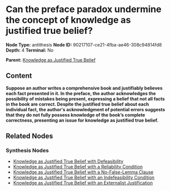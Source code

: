 # Can the preface paradox undermine the concept of knowledge as justified true belief?

**Node Type:** antithesis
**Node ID:** 90217107-ce21-4fba-ae46-308c94814fd8
**Depth:** 4
**Terminal:** No

**Parent:** [Knowledge as Justified True Belief](knowledge-as-justified-true-belief-synthesis-8240a435-7c18-493a-a1ca-962c4cb23c5f.md)

## Content

**Suppose an author writes a comprehensive book and justifiably believes each fact presented in it. In the preface, the author acknowledges the possibility of mistakes being present, expressing a belief that not all facts in the book are correct. Despite the justified true belief about each individual fact, the author's acknowledgment of potential errors suggests that they do not fully possess knowledge of the book’s complete correctness, presenting an issue for knowledge as justified true belief.**

## Related Nodes

### Synthesis Nodes

- [Knowledge as Justified True Belief with Defeasibility](knowledge-as-justified-true-belief-with-defeasibility-synthesis-e3ffe9d4-9820-48f9-bd78-87f067f096a4.md)
- [Knowledge as Justified True Belief with a Reliability Condition](knowledge-as-justified-true-belief-with-a-reliability-condition-synthesis-163d5bc3-c6bc-4b43-9187-1d6cc2a943ab.md)
- [Knowledge as Justified True Belief with a No-False-Lemma Clause](knowledge-as-justified-true-belief-with-a-no-false-lemma-clause-synthesis-f8c39787-31d4-4a5e-90be-689a8fec8880.md)
- [Knowledge as Justified True Belief with an Indefeasibility Condition](knowledge-as-justified-true-belief-with-an-indefeasibility-condition-synthesis-0607a3b2-b29a-435d-84c0-c2c85daf7cd8.md)
- [Knowledge as Justified True Belief with an Externalist Justification](knowledge-as-justified-true-belief-with-an-externalist-justification-synthesis-0e48174f-fa68-420b-ae2a-dae6df16c6eb.md)
